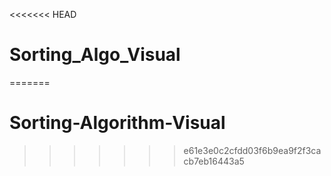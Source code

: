 <<<<<<< HEAD
# Sorting_Algo_Visual
=======
# Sorting-Algorithm-Visual
>>>>>>> e61e3e0c2cfdd03f6b9ea9f2f3cacb7eb16443a5
